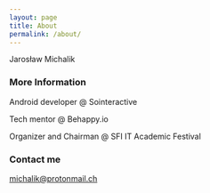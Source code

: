 ```yaml
---
layout: page
title: About
permalink: /about/
---
```


Jarosław Michalik

### More Information

Android developer @ Sointeractive

Tech mentor @ Behappy.io

Organizer and Chairman @ SFI IT Academic Festival

### Contact me

[michalik@protonmail.ch](mailto:michalik@protonmail.ch)
